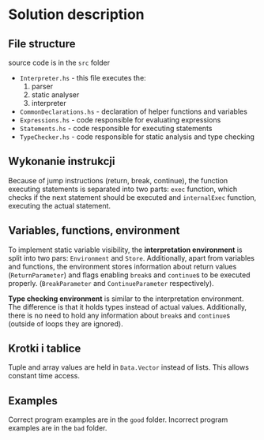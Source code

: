 # Solution description

## File structure

source code is in the `src` folder

- `Interpreter.hs` - this file executes the:
    1. parser
    2. static analyser
    3. interpreter
- `CommonDeclarations.hs` - declaration of helper functions and variables
- `Expressions.hs` - code responsible for evaluating expressions
- `Statements.hs` - code responsible for executing statements
- `TypeChecker.hs` - code responsible for static analysis and type checking

## Wykonanie instrukcji

Because of jump instructions
(return, break, continue), the function executing statements
is separated into two parts: `exec` function, which checks
if the next statement should be executed
and `internalExec` function, executing the actual statement.

## Variables, functions, environment

To implement static variable visibility, the **interpretation environment**
is split into two pars: `Environment` and `Store`.
Additionally, apart from variables and functions, the environment stores information
about return values (`ReturnParameter`)
and flags enabling `break`s  and `continue`s to be executed properly.
(`BreakParameter` and `ContinueParameter` respectively).

**Type checking environment** is similar to the interpretation environment.
The difference is that it holds types instead of actual values.
Additionally, there is no need to hold any information about `break`s and
`continue`s (outside of loops they are ignored).

## Krotki i tablice

Tuple and array values are held in `Data.Vector` instead of lists.
This allows constant time access.

## Examples

Correct program examples are in the `good` folder.
Incorrect program examples are in the `bad` folder.
